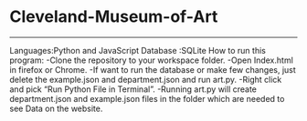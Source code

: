 # Cleveland-Museum-of-Art
*******************************************
Languages:Python and JavaScript
Database :SQLite
How to run this program:
-Clone the repository to your workspace folder.
-Open Index.html in firefox or Chrome.
-If want to run the database or make few changes, just delete the example.json and department.json and run art.py. 
-Right click and pick “Run Python File in Terminal”.
-Running art.py will create department.json and example.json files in the folder which are needed to see Data on the website.
